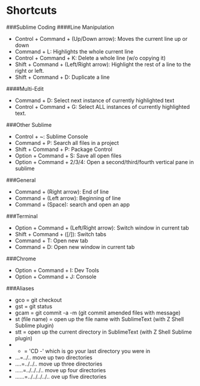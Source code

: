 # Shortcuts

###Sublime Coding
####Line Manipulation
* Control + Command + (Up/Down arrow): Moves the current line up or down  
* Command + L: Highlights the whole current line  
* Control + Command + K: Delete a whole line (w/o copying it)
* Shift + Command + (Left/Right arrow): Highlight the rest of a line to the right or left. 
* Shift + Command + D: Duplicate a line

####Multi-Edit
* Command + D: Select next instance of currently highlighted text
* Control + Command + G: Select ALL instances of currently highlighted text. 

###Other Sublime
* Control + ~: Sublime Console
* Command + P: Search all files in a project
* Shift + Command + P: Package Control
* Option + Command + S: Save all open files
* Option + Command + 2/3/4: Open a second/third/fourth vertical pane in sublime

###General
* Command + (Right arrow): End of line
* Command + (Left arrow): Beginning of line
* Command + (Space): search and open an app

###Terminal
* Option + Command + (Left/Right arrow): Switch window in current tab
* Shift + Command + ([/]): Switch tabs
* Command + T: Open new tab 
* Command + D: Open new window in current tab

###Chrome
* Option + Command + I: Dev Tools
* Option + Command + J: Console

###Aliases
* gco = git checkout
* gst = git status
* gcam = git commit -a -m (git commit amended files with message)
* st (file name) = open up the file name with SublimeText (with Z Shell Sublime plugin)
* stt = open up the current directory in SublimeText (with Z Shell Sublime plugin)
* - = 'CD -' which is go your last directory you were in
* ...=../.. move up two directories
* ....=../../.. move up three directories
* .....=../../../.. move up four directories
* ......=../../../../.. ove up five directories



